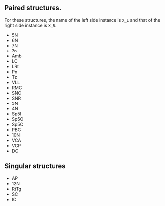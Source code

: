 ## Paired structures.
For these structures, the name of the left side instance is `X_L` and that of the right side instance is `X_R`.
- 5N
- 6N
- 7N
- 7n 
- Amb 
- LC
- LRt
- Pn 
- Tz
- VLL
- RMC
- SNC
- SNR
- 3N 
- 4N
- Sp5I
- Sp5O 
- Sp5C 
- PBG 
- 10N
- VCA
- VCP
- DC

## Singular structures
- AP
- 12N
- RtTg
- SC
- IC
